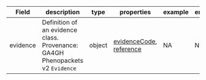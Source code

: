 |Field | description | type | properties | example | enum|
| ---| ---| ---| ---| ---| --- |
| evidence | Definition of an evidence class. Provenance: GA4GH Phenopackets v2 `Evidence` | object | [evidenceCode](./evidenceCode.md), [reference](./reference.md) | NA | NA|
